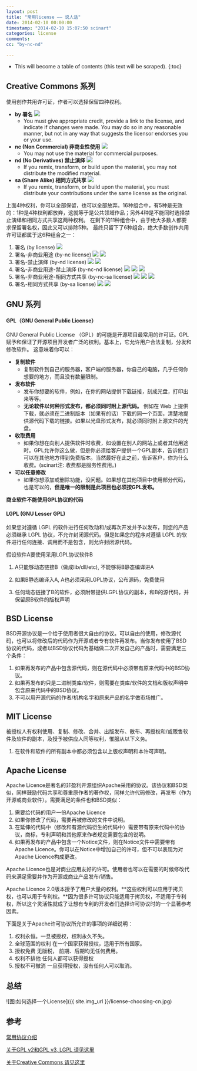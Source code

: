 ```yaml
---
layout: post
title: "常用license —— 说人话"
date: 2014-02-10 00:00:00
timestamp: "2014-02-10 15:07:50 scinart"
categories: license
comments:
cc: "by-nc-nd"

---
```


* This will become a table of contents (this text will be scraped).
{:toc}

## Creative Commons 系列
使用创作共用许可证，作者可以选择保留四种权利。

* **by 署名** ![](http://creativecommons.org/images/deed/by.png)
    * You must give appropriate credit, provide a link to the license, and indicate if changes were made. You may do so in any reasonable manner, but not in any way that suggests the licensor endorses you or your use.
* **nc (Non Commercial) 非商业性使用** ![](http://creativecommons.org/images/deed/nc.png)
    * You may not use the material for commercial purposes.
* **nd (No Derivatives) 禁止演绎** ![](http://creativecommons.org/images/deed/nd.png)
    * If you remix, transform, or build upon the material, you may not distribute the modified material.
* **sa (Share Alike) 相同方式共享** ![](http://creativecommons.org/images/deed/sa.png)
    * If you remix, transform, or build upon the material, you must distribute your contributions under the same license as the original.

上面4种权利，你可以全部保留，也可以全部放弃。16种组合中，有5种是无效的：1种是4种权利都放弃，这就等于是公共领域作品；另外4种是不能同时选择禁止演绎和相同方式共享这两种权利。
在剩下的11种组合中，由于绝大多数人都要求保留署名权，因此又可以排除5种。
最终只留下了6种组合，绝大多数创作共用许可证都属于这6种组合之一：
1. 署名 (by license) ![](http://creativecommons.org/images/deed/by.png)
2. 署名-非商业用途 (by-nc license) ![](http://creativecommons.org/images/deed/by.png) ![](http://creativecommons.org/images/deed/nc.png)
3. 署名-禁止演绎 (by-nd license) ![](http://creativecommons.org/images/deed/by.png) ![](http://creativecommons.org/images/deed/nd.png)
4. 署名-非商业用途-禁止演绎 (by-nc-nd license) ![](http://creativecommons.org/images/deed/by.png) ![](http://creativecommons.org/images/deed/nc.png) ![](http://creativecommons.org/images/deed/nd.png)
5. 署名-非商业用途-相同方式共享 (by-nc-sa license) ![](http://creativecommons.org/images/deed/by.png) ![](http://creativecommons.org/images/deed/nc.png) ![](http://creativecommons.org/images/deed/sa.png)
6. 署名-相同方式共享 (by-sa license) ![](http://creativecommons.org/images/deed/by.png) ![](http://creativecommons.org/images/deed/sa.png)

## GNU 系列
#### GPL（GNU General Public License）

GNU General Public License （GPL）的可能是开源项目最常用的许可证。GPL赋予和保证了开源项目开发者广泛的权利。基本上，它允许用户合法复制，分发和修改软件。 这意味着你可以：

* **复制软件**
    * 复制软件到自己的服务器，客户端的服务器，你自己的电脑，几乎任何你想要的地方，而且没有数量限制。
* **发布软件**
    * 发布你想要的软件，例如，在你的网站提供下载链接，刻成光盘，打印出来等等。
	* **无论软件以何种形式发布，都必须同时附上源代码。** 例如在 Web 上提供下载，就必须在二进制版本（如果有的话）下载的同一个页面，清楚地提供源代码下载的链接。如果以光盘形式发布，就必须同时附上源文件的光盘。
* **收取费用**
    * 如果你想在向别人提供软件时收费，如设置在别人的网站上或者其他用途时。GPL允许你这么做，但是你必须给客户提供一个GPL副本，告诉他们可以在其他地方得到免费版本。当然最好在此之前，告诉客户，你为什么收费。(scinart注: 收费都是服务性费用。)
* **可以任意修改**
    * 如果你想添加或删除功能，没问题。如果想在其他项目中使用部分代码，也是可以的，**但是唯一的限制是此项目也必须按GPL发布。**

**商业软件不能使用GPL协议的代码**

#### LGPL (GNU Lesser GPL)

如果您对遵循 LGPL 的软件进行任何改动和/或再次开发并予以发布，则您的产品必须继承 LGPL 协议，不允许封闭源代码。但是如果您的程序对遵循 LGPL 的软件进行任何连接、调用而不是包含，则允许封闭源代码。

假设软件A要使用采用LGPL协议软件B
1. A只能够动态链接B（做成lib/dll/etc), 不能够将B静态编译进A

2. 如果B静态编译入A, A也必须采用LGPL协议，公布源码，免费使用

3. 任何动态链接了B的软件，必须附带提供LGPL协议的副本，和B的源代码，并保留原B软件的版权声明

## BSD License
BSD开源协议是一个给于使用者很大自由的协议。可以自由的使用，修改源代码，也可以将修改后的代码作为开源或者专有软件再发布。当你发布使用了BSD协议的代码，或者以BSD协议代码为基础做二次开发自己的产品时，需要满足三个条件：

1. 如果再发布的产品中包含源代码，则在源代码中必须带有原来代码中的BSD协议。
2. 如果再发布的只是二进制类库/软件，则需要在类库/软件的文档和版权声明中包含原来代码中的BSD协议。
3. 不可以用开源代码的作者/机构名字和原来产品的名字做市场推广。

## MIT License
被授权人有权利使用、复制、修改、合并、出版发布、散布、再授权和/或贩售软件及软件的副本，及授予被供应人同等权利，惟服从以下义务。

1. 在软件和软件的所有副本中都必须包含以上版权声明和本许可声明。

## Apache License

Apache Licence是著名的非盈利开源组织Apache采用的协议。该协议和BSD类似，同样鼓励代码共享和尊重原作者的著作权，同样允许代码修改，再发布（作为开源或商业软件）。需要满足的条件也和BSD类似：
1. 需要给代码的用户一份Apache Licence
2. 如果你修改了代码，需要再被修改的文件中说明。
3. 在延伸的代码中（修改和有源代码衍生的代码中）需要带有原来代码中的协议，商标，专利声明和其他原来作者规定需要包含的说明。
4. 如果再发布的产品中包含一个Notice文件，则在Notice文件中需要带有Apache Licence。你可以在Notice中增加自己的许可，但不可以表现为对Apache Licence构成更改。

Apache Licence也是对商业应用友好的许可。使用者也可以在需要的时候修改代码来满足需要并作为开源或商业产品发布/销售。

Apache Licence 2.0版本授予了用户大量的权利。**这些权利可以应用于拷贝权，也可以用于专利权。**因为很多许可协议只能适用于拷贝权，不适用于专利权，所以这个灵活性就成了让想有专利的开发者们选择许可协议时的一个显著参考因素。

下面是关于Apache许可协议所允许的事项的详细说明：

1. 权利永恒。一旦被授权，权利永久不失。
2. 全球范围的权利 在一个国家获得授权，适用于所有国家。
3. 授权免费 无版税， 前期、后期均无任何费用。
4. 权利不排他 任何人都可以获得授权
5. 授权不可撤消 一旦获得授权，没有任何人可以取消。

## 总结
![图:如何选择一个License]({{ site.img_url }}/license-choosing-cn.jpg)


## 参考
[常用协议介绍](https://www.liferay.com/community/forums/-/message_boards/message/4775410)

[关于GPL v2和GPL v3, LGPL 请见这里](http://blog.csdn.net/zhoudaxia/article/details/8044129)

[关于Creative Commons 请见这里](http://www.ruanyifeng.com/blog/2008/04/creative_commons_licenses.html)

